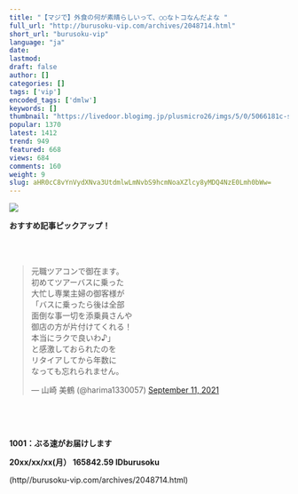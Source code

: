 ```yaml
---
title: "【マジで】外食の何が素晴らしいって、○○なトコなんだよな "
full_url: "http://burusoku-vip.com/archives/2048714.html"
short_url: "burusoku-vip"
language: "ja"
date: 
lastmod: 
draft: false
author: []
categories: []
tags: ['vip']
encoded_tags: ['dmlw']
keywords: []
thumbnail: "https://livedoor.blogimg.jp/plusmicro26/imgs/5/0/5066181c-s.png"
popular: 1370
latest: 1412
trend: 949
featured: 668
views: 684
comments: 160
weight: 9
slug: aHR0cC8vYnVydXNva3UtdmlwLmNvbS9hcmNoaXZlcy8yMDQ4NzE0Lmh0bWw=
---
```


![](https://livedoor.blogimg.jp/plusmicro26/imgs/5/0/5066181c-s.png)

<div><p><b>おすすめ記事ピックアップ！</b></p> <p class='g-ad1'> </p> <p class='g-ad2'> </p> <p></p><br> <br> <blockquote class='twitter-tweet'><p lang='ja' dir='ltr'>元職ツアコンで御在ます。<br>初めてツアーバスに乗った<br>大忙し専業主婦の御客様が<br>「バスに乗ったら後は全部<br>面倒な事一切を添乗員さんや<br>御店の方が片付けてくれる！<br>本当にラクで良いわ♪」<br>と感激しておられたのを<br>リタイアしてから年数に<br>なっても忘れられません。</p>— 山崎 美鶴 (@harima1330057) <a href='https//twitter.com/harima1330057/status/1436729165479170058?ref_src=twsrc%5Etfw'>September 11, 2021</a></blockquote> <br> <p id='csw_block'></p> <p id='divSP1'> </p> <br><p><b>1001：ぶる速がお届けします <p> 20xx/xx/xx(月） 165842.59 IDburusoku</p></b></p> <p class='g-ad1'> </p> <p class='g-ad2'> </p> <p id='divSP'> </p> </div>

(http//burusoku-vip.com/archives/2048714.html)
